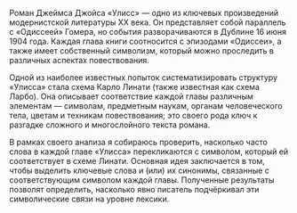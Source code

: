 Роман Джеймса Джойса «Улисс» — одно из ключевых произведений модернистской литературы XX века. Он представляет собой параллель с «Одиссеей» Гомера, но события разворачиваются в Дублине 16 июня 1904 года. Каждая глава книги соотносится с эпизодами «Одиссеи», а также имеет собственный символизм, который можно проследить в различных аспектах повествования.

Одной из наиболее известных попыток систематизировать структуру «Улисса» стала схема Карло Линати (также известная как схема Ларбо). Она описывает соответствие каждой главы различным элементам — символам, предметным наукам, органам человеческого тела, цветам и техникам повествования; это своего рода ключ к разгадке сложного и многослойного текста романа.

В рамках своего анализа я собираюсь проверить, насколько часто слова в каждой главе «Улисса» перекликаются с символом, который ей соответствует в схеме Линати. Основная идея заключается в том, чтобы выделить ключевые слова и (или) их синонимы, связанные с соответствующим символом каждой главы. Полученные результаты позволят определить, насколько явно писатель подчёркивал эти символические связи на уровне лексики.
